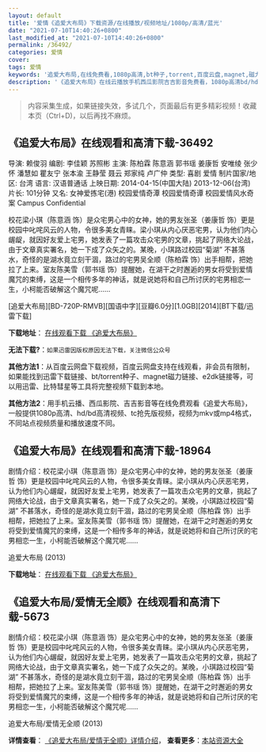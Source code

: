 ```yaml
---
layout: default
title: '爱情《追爱大布局》下载资源/在线播放/视频地址/1080p/高清/蓝光'
date: "2021-07-10T14:40:26+0800"
last_modified_at: "2021-07-10T14:40:26+0800"
permalink: /36492/
categories: 爱情
cover:
tags: 爱情
keywords: '追爱大布局,在线免费看,1080p高清,bt种子,torrent,百度云盘,magnet,磁力链,迅雷下载资源'
description: '《追爱大布局》在线云播放手机西瓜影院吉吉影音免费看，1080p高清bd/hd未删减完整版和tc抢先枪版，mkv/mp4格式，附带bt/torrent种子、magnet/磁力链、百度云盘、网盘资源迅雷下载链接'
---
```


>内容采集生成，如果链接失效，多试几个，页面最后有更多精彩视频！收藏本页（Ctrl+D)，以后再找不麻烦。


## 《追爱大布局》在线观看和高清下载-36492

导演: 赖俊羽 编剧: 李佳颖 苏照彬 主演: 陈柏霖 陈意涵 郭书瑶 姜康哲 安唯绫 张少怀 潘慧如 瞿友宁 张本渝 王静莹 聂云 郑家纯 卢广仲 类型: 喜剧 爱情 制片国家/地区: 台湾 语言: 汉语普通话 上映日期: 2014-04-15(中国大陆) 2013-12-06(台湾) 片长: 101分钟 又名: 女神爱拣宅(港) 校园爱情奇潭 校园爱情奇谭 校园爱情风水奇案 Campus Confidential

校花梁小琪（陈意涵 饰）是众宅男心中的女神，她的男友张圣（姜康哲 饰）更是校园中叱咤风云的人物，令很多美女青睐。梁小琪从内心厌恶宅男，认为他们内心龌龊，就因好友爱上宅男，她发表了一篇攻击众宅男的文章，挑起了网络大论战，由于文章真实署名，她一下成了众矢之的。某晚，小琪路过校园“菊湖” 不甚落水，奇怪的是湖水竟立刻干涸，路过的宅男吴全顺（陈柏霖 饰）出手相帮，把她拉了上来。室友陈美雪（郭书瑶 饰）提醒她，在湖干之时邂逅的男女将受到爱情魔咒的束缚，这是一个相传多年的神话，就是说她将和自己所讨厌的宅男相恋一生，小柯能否破解这个魔咒呢……


[追爱大布局][BD-720P-RMVB][国语中字][豆瓣6.0分][1.0GB][2014][BT下载/迅雷下载]

**下载地址**： [在线观看下载 《追爱大布局》](https://www.btdx8.com/torrent/campus_confidential_2014.html) 


**无法下载?**：`如果迅雷因版权原因无法下载，关注微信公众号 `

**其他方法1**：从百度云网盘下载视频，百度云网盘支持在线观看，非会员有限制，如果能找到迅雷下载链接、bt/torrent种子、magnet磁力链接、e2dk链接等，可以用迅雷、比特彗星等工具将完整视频下载到本地。

**其他方法2**：用手机云播、西瓜影院、吉吉影音等在线免费观看《追爱大布局》，一般提供1080p高清、hd/bd高清视频、tc抢先版视频，视频为mkv或mp4格式，不同站点视频质量和播放速度不同。


## 《追爱大布局》在线观看和高清下载-18964

剧情介绍：校花梁小琪（陈意涵 饰）是众宅男心中的女神，她的男友张圣（姜康哲 饰）更是校园中叱咤风云的人物，令很多美女青睐。梁小琪从内心厌恶宅男，认为他们内心龌龊，就因好友爱上宅男，她发表了一篇攻击众宅男的文章，挑起了网络大论战，由于文章真实署名，她一下成了众矢之的。某晚，小琪路过校园“菊湖” 不甚落水，奇怪的是湖水竟立刻干涸，路过的宅男吴全顺（陈柏霖 饰）出手相帮，把她拉了上来。室友陈美雪（郭书瑶 饰）提醒她，在湖干之时邂逅的男女将受到爱情魔咒的束缚，这是一个相传多年的神话，就是说她将和自己所讨厌的宅男相恋一生，小柯能否破解这个魔咒呢......


追爱大布局 (2013)

**下载地址**： [在线观看下载 《追爱大布局》](https://www.btbtdy.me/btdy/dy2620.html) 


## 《追爱大布局/爱情无全顺》在线观看和高清下载-5673

剧情介绍：校花梁小琪（陈意涵 饰）是众宅男心中的女神，她的男友张圣（姜康哲 饰）更是校园中叱咤风云的人物，令很多美女青睐。梁小琪从内心厌恶宅男，认为他们内心龌龊，就因好友爱上宅男，她发表了一篇攻击众宅男的文章，挑起了网络大论战，由于文章真实署名，她一下成了众矢之的。某晚，小琪路过校园“菊湖” 不甚落水，奇怪的是湖水竟立刻干涸，路过的宅男吴全顺（陈柏霖 饰）出手相帮，把她拉了上来。室友陈美雪（郭书瑶 饰）提醒她，在湖干之时邂逅的男女将受到爱情魔咒的束缚，这是一个相传多年的神话，就是说她将和自己所讨厌的宅男相恋一生，小柯能否破解这个魔咒呢......


追爱大布局/爱情无全顺 (2013)

**详情查看**： [《追爱大布局/爱情无全顺》详情介绍](/movie/5673/)， **查看更多**：[本站资源大全](/movie/t/all/)


